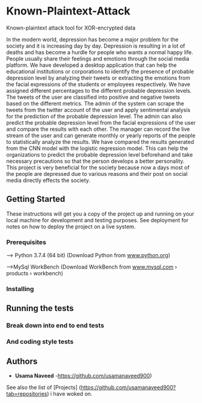 # Known-Plaintext-Attack
Known-plaintext attack tool for XOR-encrypted data

In the modern world, depression has become a major problem for the society and it is increasing
day by day. Depression is resulting in a lot of deaths and has become a hurdle for people who
wants a normal happy life. People usually share their feelings and emotions through the social
media platform. We have developed a desktop application that can help the educational
institutions or corporations to identify the presence of probable depression level by analyzing
their tweets or extracting the emotions from the facial expressions of the students or employees
respectively. We have assigned different percentages to the different probable depression levels.
The tweets of the user are classified into positive and negative tweets based on the different
metrics. The admin of the system can scrape the tweets from the twitter account of the user and
apply sentimental analysis for the prediction of the probable depression level. The admin can
also predict the probable depression level from the facial expressions of the user and compare the
results with each other. The manager can record the live stream of the user and can generate
monthly or yearly reports of the people to statistically analyze the results. We have compared the
results generated from the CNN model with the logistic regression model. This can help the
organizations to predict the probable depression level beforehand and take necessary precautions
so that the person develops a better personality. This project is very beneficial for the society
because now a days most of the people are depressed due to various reasons and their post on
social media directly effects the society.

## Getting Started

These instructions will get you a copy of the project up and running on your local machine for development and testing purposes. See deployment for notes on how to deploy the project on a live system.

### Prerequisites

--> Python 3.7.4 (64 bit)  (Download Python from www.python.org)

-->MySql WorkBench (Download WorkBench from www.mysql.com › products › workbench)

### Installing



## Running the tests



### Break down into end to end tests


### And coding style tests


## Authors

* **Usama Naveed** -https://github.com/usamanaveed900)

See also the list of [Projects] (https://github.com/usamanaveed900?tab=repositories) i have woked on.



